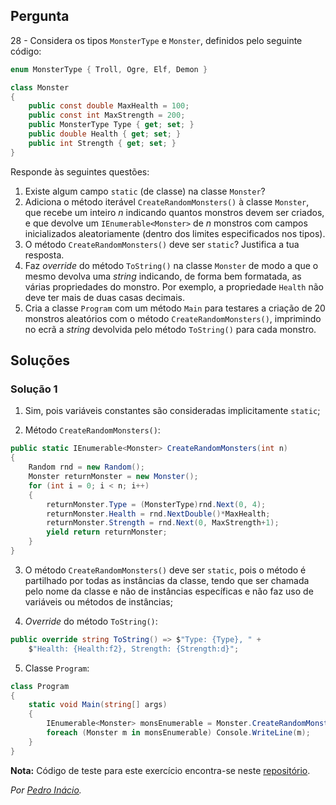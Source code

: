 ## Pergunta

28 -  Considera os tipos `MonsterType` e `Monster`, definidos pelo seguinte
código:

```cs
enum MonsterType { Troll, Ogre, Elf, Demon }
```

```cs
class Monster
{
    public const double MaxHealth = 100;
    public const int MaxStrength = 200;
    public MonsterType Type { get; set; }
    public double Health { get; set; }
    public int Strength { get; set; }
}
```

Responde às seguintes questões:

1. Existe algum campo `static` (de classe) na classe `Monster`?
2. Adiciona o método iterável `CreateRandomMonsters()` à classe `Monster`, que
   recebe um inteiro _n_ indicando quantos monstros devem ser criados, e que
   devolve um `IEnumerable<Monster>` de _n_ monstros com campos inicializados
   aleatoriamente (dentro dos limites especificados nos tipos).
3. O método `CreateRandomMonsters()` deve ser `static`? Justifica a tua
   resposta.
4. Faz _override_ do método `ToString()` na classe `Monster` de modo a que o
   mesmo devolva uma _string_ indicando, de forma bem formatada, as várias
   propriedades do monstro. Por exemplo, a propriedade `Health` não deve ter
   mais de duas casas decimais.
5. Cria a classe `Program` com um método `Main` para testares a criação de 20
   monstros aleatórios com o método `CreateRandomMonsters()`, imprimindo no
   ecrã a _string_ devolvida pelo método `ToString()` para cada monstro.

## Soluções

### Solução 1

1. Sim, pois variáveis constantes são consideradas implicitamente `static`;

2. Método `CreateRandomMonsters()`:

```cs
public static IEnumerable<Monster> CreateRandomMonsters(int n)
{
    Random rnd = new Random();
    Monster returnMonster = new Monster();
    for (int i = 0; i < n; i++)
    {
        returnMonster.Type = (MonsterType)rnd.Next(0, 4);
        returnMonster.Health = rnd.NextDouble()*MaxHealth;
        returnMonster.Strength = rnd.Next(0, MaxStrength+1);
        yield return returnMonster;
    }
}
```

3. O método `CreateRandomMonsters()` deve ser `static`, pois o método é 
partilhado por todas as instâncias da classe, tendo que ser chamada pelo nome 
da classe e não de instâncias específicas e não faz uso de variáveis ou 
métodos de instâncias;

4. *Override* do método `ToString()`:

```cs
public override string ToString() => $"Type: {Type}, " +
    $"Health: {Health:f2}, Strength: {Strength:d}";
```

5. Classe `Program`:

```cs
class Program
{
    static void Main(string[] args)
    {
        IEnumerable<Monster> monsEnumerable = Monster.CreateRandomMonsters(5);
        foreach (Monster m in monsEnumerable) Console.WriteLine(m);
    }
}
```

**Nota:** Código de teste para este exercício encontra-se neste
[repositório](https://github.com/PmaiWoW/LP2_Github_Exercises).

*Por [Pedro Inácio](https://github.com/PmaiWoW).*